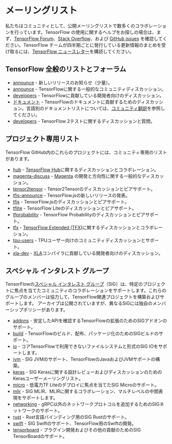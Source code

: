 # メーリングリスト

私たちはコミュニティとして、公開メーリングリストで数多くのコラボレーションを行っています。TensorFlow の使用に関するヘルプをお探しの場合は、まず、[TensorFlow Forum](https://discuss.tensorflow.org/)、[Stack Overflow](https://stackoverflow.com/questions/tagged/tensorflow)、および [GitHub issues](https://github.com/tensorflow/tensorflow/issues) を確認してください。TensorFlow チームが四半期ごとに発行している更新情報のまとめを受け取るには、[TensorFlow ニュースレター](https://services.google.com/fb/forms/tensorflow/)を購読してください。

## TensorFlow 全般のリストとフォーラム

- [announce](https://groups.google.com/a/tensorflow.org/d/forum/announce) - 新しいリリースのお知らせ（少量）。
- [announce](https://groups.google.com/a/tensorflow.org/d/forum/discuss) - TensorFlowに関する一般的なコミュニティディスカッション。
- [developers](https://groups.google.com/a/tensorflow.org/d/forum/developers) - TensorFlowに貢献している開発者向けのディスカッション。
- [ドキュメント](https://discuss.tensorflow.org/tag/docs) - TensorFlowのドキュメントに貢献するためのディスカッション。言語別のドキュメントリストについては、[コミュニティ翻訳](https://www.tensorflow.org/community/contribute/docs#community_translations)を参照してください。
- [developers](https://groups.google.com/a/tensorflow.org/d/forum/testing) - TensorFlow 2テストに関するディスカッションと質問。

## プロジェクト専用リスト

TensorFlow GitHub内のこれらのプロジェクトには、コミュニティ専用のリストがあります。

- [hub](https://groups.google.com/a/tensorflow.org/d/forum/hub) -  [TensorFlow Hub](https://github.com/tensorflow/hub)に関するディスカッションとコラボレーション。
- [magenta-discuss](https://groups.google.com/a/tensorflow.org/d/forum/magenta-discuss) - [Magenta](https://magenta.tensorflow.org/) の開発と方向性に関する一般的なディスカッション。
- [tensor2tensor](https://groups.google.com/d/forum/tensor2tensor) - Tensor2Tensorのディスカッションとピアサポート。
- [tfjs-announce](https://groups.google.com/a/tensorflow.org/d/forum/tfjs-announce) - TensorFlow.jsの新しいリリースの発表。
- [tfjs](https://groups.google.com/a/tensorflow.org/d/forum/tfjs) - TensorFlow.jsのディスカッションとピアサポート。
- [tflite](https://groups.google.com/a/tensorflow.org/d/forum/tflite) - TensorFlow Liteのディスカッションとピアサポート。
- [tfprobability](https://groups.google.com/a/tensorflow.org/d/forum/tfprobability) - TensorFlow Probabilityのディスカッションとピアサポート。
- [tfx](https://groups.google.com/a/tensorflow.org/forum/#!forum/tfx) - [TensorFlow Extended (TFX)](https://www.tensorflow.org/tfx/)に関するディスカッションとコラボレーション。
- [tpu-users](https://groups.google.com/a/tensorflow.org/d/forum/tpu-users) - TPUユーザー向けのコミュニティディスカッションとサポート。
- [xla-dev](https://groups.google.com/forum/#!forum/xla-dev) - [XLA](https://www.tensorflow.org/xla)コンパイラに貢献している開発者向けのディスカッション。

## スペシャル インタレスト グループ

TensorFlowの[スペシャル インタレスト グループ](https://github.com/tensorflow/community/tree/master/sigs)（SIG）は、特定のプロジェクトに焦点を当てたコミュニティのコラボレーションをサポートします。これらのグループのメンバーは協力して、TensorFlow関連プロジェクトを構築およびサポートします。 アーカイブは公開されていますが、異なるSIGには独自のメンバーシップポリシーがあります。

- [addons](https://groups.google.com/a/tensorflow.org/d/forum/addons) - 安定したAPIを確認するTensorFlowの拡張のためのSIGアドオンのサポート。
- [build](https://groups.google.com/a/tensorflow.org/d/forum/build) - TensorFlowのビルド、配布、パッケージ化のためのSIGビルドのサポート。
- [io](https://groups.google.com/a/tensorflow.org/d/forum/io) - コアTensorFlowで利用できないファイルシステムと形式のSIG IOをサポートします。
- [jvm](https://groups.google.com/a/tensorflow.org/d/forum/jvm) - SIG JVMのサポート、TensorFlowのJavaおよびJVMサポートの構築。
- [keras](https://groups.google.com/forum/#!forum/keras-users) - SIG Kerasに関する設計レビューおよびディスカッションのためのKerasユーザーメーリングリスト。
- [micro](https://groups.google.com/a/tensorflow.org/d/forum/micro) - 低電力TF Liteのデプロイに焦点を当てたSIG Microのサポート。
- [mlir](https://groups.google.com/a/tensorflow.org/d/forum/mlir) - SIG MLIR、MLIRに関するコラボレーション、マルチレベルの中間表現をサポートします。
- [networking](https://groups.google.com/a/tensorflow.org/d/forum/networking) - gRPC以外のネットワークプロトコルを追加するためのSIGネットワークのサポート。
- [rust](https://groups.google.com/a/tensorflow.org/d/forum/rust) - Rust言語バインディング用のSIG Rustのサポート。
- [swift](https://groups.google.com/a/tensorflow.org/d/forum/swift) - SIG Swiftのサポート、TensorFlow用のSwiftの開発。
- [tensorboard](https://groups.google.com/a/tensorflow.org/d/forum/tensorboard) - プラグイン開発およびその他の貢献のためのSIG TensorBoardのサポート。
